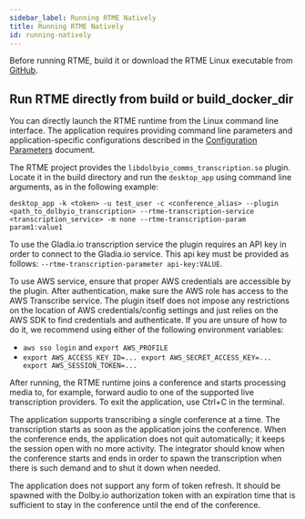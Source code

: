 ```yaml
---
sidebar_label: Running RTME Natively
title: Running RTME Natively
id: running-natively
---
```


Before running RTME, build it or download the RTME Linux executable from [GitHub](https://github.com/DolbyIO/real-time-media-extensions/releases).

## Run RTME directly from build or build_docker_dir

You can directly launch the RTME runtime from the Linux command line interface. The application requires providing command line
parameters and application-specific configurations described in the [Configuration Parameters](../Configuration-parameters.md) document.

The RTME project provides the `libdolbyio_comms_transcription.so` plugin. Locate
it in the build directory and run the `desktop_app` using command line arguments, as in the following example:

```
desktop_app -k <token> -u test_user -c <conference_alias> --plugin <path_to_dolbyio_transcription> --rtme-transcription-service <transcription_service> -m none --rtme-transcription-param param1:value1
```

To use the Gladia.io transcription service the plugin requires an API key in order
to connect to the Gladia.io service. This api key must be provided as follows: 
`--rtme-transcription-parameter api-key:VALUE`.

To use AWS service, ensure that proper AWS credentials are accessible by the plugin. After authentication, make sure 
the AWS role has access to the AWS Transcribe service. The plugin itself does
not impose any restrictions on the location of AWS credentials/config settings and just relies on
the AWS SDK to find credentials and authenticate. If you are unsure of how to do it, we 
recommend using either of the following environment variables: 
- `aws sso login` and `export AWS_PROFILE`
- `export AWS_ACCESS_KEY_ID=... export AWS_SECRET_ACCESS_KEY=... export AWS_SESSION_TOKEN=...`

After running, the RTME runtime joins a conference and starts processing media to, for example, forward audio to one of the supported live transcription providers. To exit the application, use Ctrl+C in the terminal.

The application supports transcribing a single conference at a time. The transcription starts as soon as the application joins the conference. When the conference ends, the application does not quit automatically; it keeps the session open with no more activity. The integrator should know when the conference starts and ends in order to spawn the transcription when there is such demand and to shut it down when needed.

The application does not support any form of token refresh. It should be spawned 
with the Dolby.io authorization token with an expiration time that is 
sufficient to stay in the conference until the end of the conference.